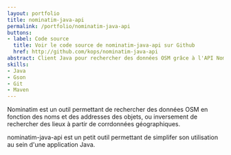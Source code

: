 ```yaml
---
layout: portfolio
title: nominatim-java-api
permalink: /portfolio/nominatim-java-api
buttons:
- label: Code source
  title: Voir le code source de nominatim-java-api sur Github
  href: http://github.com/kops/nominatim-java-api
abstract: Client Java pour rechercher des données OSM grâce à l'API Nominatim.
skills:
- Java
- Gson
- Git
- Maven
---
```


Nominatim est un outil permettant de rechercher des données OSM en fonction des noms et des addresses des objets, ou inversement de rechercher des lieux à partir de corrdonnées géographiques.

nominatim-java-api est un petit outil permettant de simplifer son utilisation au sein d'une application Java.